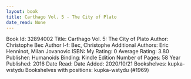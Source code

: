 ```yaml
---
layout: book
title: Carthago Vol. 5 - The City of Plato
date_read: None
---
```


Book Id: 32894002
Title: Carthago Vol. 5: The City of Plato
Author: Christophe Bec
Author l-f: Bec, Christophe
Additional Authors: Eric Henninot, Milan Jovanovic
ISBN: 
My Rating: 0
Average Rating: 3.80
Publisher: Humanoids
Binding: Kindle Edition
Number of Pages: 58
Year Published: 2016
Date Read: 
Date Added: 2020/10/21
Bookshelves: kupka-wstydu
Bookshelves with positions: kupka-wstydu (#1969)

